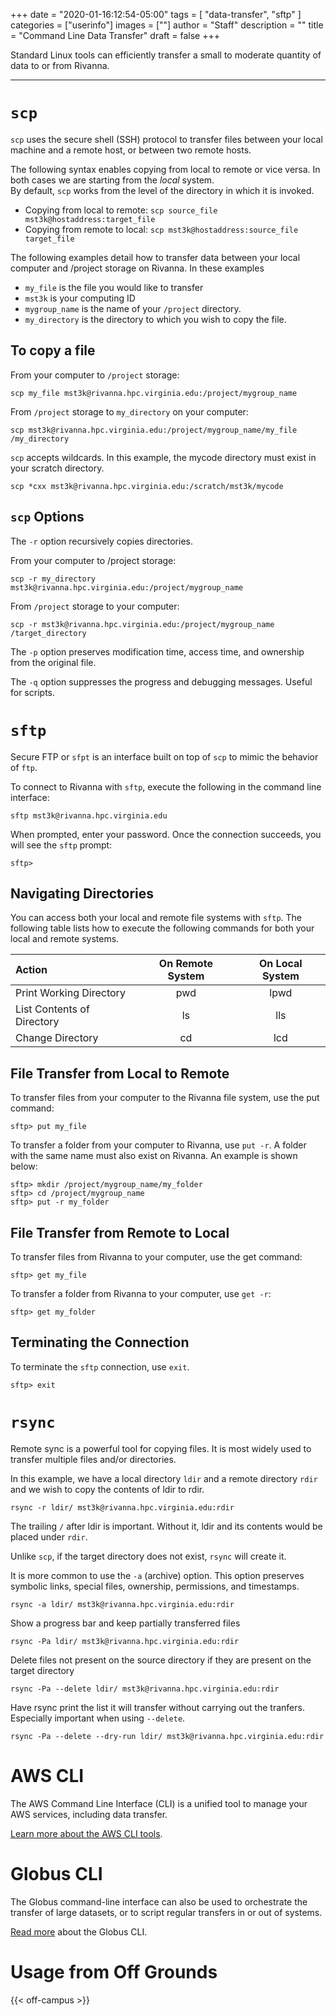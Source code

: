 +++
date = "2020-01-16:12:54-05:00"
tags = [
        "data-transfer",
        "sftp"
        ]
categories = ["userinfo"]
images = [""]
author = "Staff"
description = ""
title = "Command Line Data Transfer"
draft = false
+++

<p class="lead">Standard Linux tools can efficiently transfer a small to moderate quantity of data to or from Rivanna.</p>

- - -

# `scp`

`scp` uses the secure shell (SSH) protocol to transfer files between your local machine and a remote host, or between two remote hosts.

The following syntax enables copying from local to remote or vice versa. In both cases we are starting from the _local_ system.  
By default, `scp` works from the level of the directory in which it is invoked.

- Copying from local to remote: `scp source_file mst3k@hostaddress:target_file`
- Copying from remote to local: `scp mst3k@hostaddress:source_file target_file`

The following examples detail how to transfer data between your local computer and /project storage on Rivanna. In these examples

- `my_file` is the file you would like to transfer
- `mst3k` is your computing ID
- `mygroup_name` is the name of your `/project` directory.
- `my_directory` is the directory to which you wish to copy the file.

## To copy a file

From your computer to `/project` storage:

```
scp my_file mst3k@rivanna.hpc.virginia.edu:/project/mygroup_name
```

From `/project` storage to `my_directory` on your computer:

```
scp mst3k@rivanna.hpc.virginia.edu:/project/mygroup_name/my_file /my_directory
```

`scp` accepts wildcards.  In this example, the mycode directory must exist in your scratch directory.

```
scp *cxx mst3k@rivanna.hpc.virginia.edu:/scratch/mst3k/mycode
```

## `scp` Options

The `-r` option recursively copies directories.

From your computer to /project storage:

```
scp -r my_directory mst3k@rivanna.hpc.virginia.edu:/project/mygroup_name
```

From `/project` storage to your computer:

```
scp -r mst3k@rivanna.hpc.virginia.edu:/project/mygroup_name /target_directory
```

The `-p` option preserves modification time, access time, and ownership from the original file.

The `-q` option suppresses the progress and debugging messages. Useful for scripts.

# `sftp`

Secure FTP or `sfpt` is an interface built on top of `scp` to mimic the behavior of `ftp`.

To connect to Rivanna with `sftp`, execute the following in the command line interface:

```
sftp mst3k@rivanna.hpc.virginia.edu
```

When prompted, enter your password. Once the connection succeeds, you will see the `sftp` prompt:

```
sftp>
```

## Navigating Directories

You can access both your local and remote file systems with `sftp`. The following table lists how to execute the following commands for both your local and remote systems.

| Action                    |On Remote System  | On Local System |
| :-------                  |:----------:      |   :-----:       |
|Print Working Directory    |    pwd           |     lpwd        |
|List Contents of Directory |    ls            |     lls         |
|Change Directory           |    cd            |     lcd         |

## File Transfer from Local to Remote

To transfer files from your computer to the Rivanna file system, use the put command:

```
sftp> put my_file
```

To transfer a folder from your computer to Rivanna, use `put -r`. A folder with the same name must also exist on Rivanna. An example is shown below:

```
sftp> mkdir /project/mygroup_name/my_folder
sftp> cd /project/mygroup_name
sftp> put -r my_folder
```

## File Transfer from Remote to Local

To transfer files from Rivanna to your computer, use the get command:

```
sftp> get my_file
```

To transfer a folder from Rivanna to your computer, use `get -r`:

```
sftp> get my_folder
```

## Terminating the Connection

To terminate the `sftp` connection, use `exit`.

```
sftp> exit
```

# `rsync`

Remote sync is a powerful tool for copying files.  It is most widely used to transfer multiple files and/or directories.

In this example, we have a local directory `ldir` and a remote directory `rdir` and we wish to copy the contents of ldir to rdir. 

```
rsync -r ldir/ mst3k@rivanna.hpc.virginia.edu:rdir
```

The trailing `/` after ldir is important.  Without it, ldir and its contents would be placed under `rdir`.

Unlike `scp`, if the target directory does not exist, `rsync` will create it.  

It is more common to use the `-a` (archive) option.  This option preserves symbolic links, special files, ownership, permissions, and timestamps.

```
rsync -a ldir/ mst3k@rivanna.hpc.virginia.edu:rdir
```

Show a progress bar and keep partially transferred files

```
rsync -Pa ldir/ mst3k@rivanna.hpc.virginia.edu:rdir
```

Delete files not present on the source directory if they are present on the target directory

```
rsync -Pa --delete ldir/ mst3k@rivanna.hpc.virginia.edu:rdir
```

Have rsync print the list it will transfer without carrying out the tranfers.  Especially important when using `--delete`.

```
rsync -Pa --delete --dry-run ldir/ mst3k@rivanna.hpc.virginia.edu:rdir
```

# AWS CLI

The AWS Command Line Interface (CLI) is a unified tool to manage your AWS services, including data transfer.

[Learn more about the AWS CLI tools](/userinfo/howtos/storage/aws-s3/).

# Globus CLI

The Globus command-line interface can also be used to orchestrate the transfer of large datasets, or to script regular transfers in or out of systems.

[Read more](/userinfo/howtos/storage/globus-cli/) about the Globus CLI.

# Usage from Off Grounds

{{< off-campus >}}

